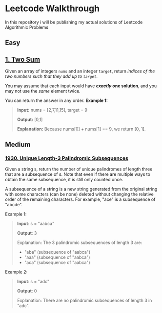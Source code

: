 # Leetcode Walkthrough

In this repository i will be publishing my actual solutions of Leetcode Algorithmic Problems

## Easy

## [1. Two Sum](/easy/1.%20TwoSum/Readme.md)
Given an array of integers `nums` and an integer `target`, return _indices of the two numbers such that they add up to `target`_.

You may assume that each input would have **_exactly_ one solution**, and you may not use the _same_ element twice.

You can return the answer in any order.
**Example 1:**

>**Input:** nums = [2,7,11,15], target = 9
>
>**Output:** [0,1]
>
>**Explanation:** Because nums[0] + nums[1] == 9, we return [0, 1].


## Medium

### [1930. Unique Length-3 Palindromic Subsequences](/medium/uniquelength3palindromicsubsequences/readme.md)

Given a string s, return the number of unique palindromes of length three that are a subsequence of s.
Note that even if there are multiple ways to obtain the same subsequence, it is still only counted once.

A subsequence of a string is a new string generated from the original string with some characters (can be none) deleted without changing the relative order of the remaining characters.
For example, "ace" is a subsequence of "abcde".

Example 1:

>**Input**: s = "aabca"
>
>**Output**: 3
>
>Explanation: The 3 palindromic subsequences of length 3 are:
>- "aba" (subsequence of "aabca")
>- "aaa" (subsequence of "aabca")
>- "aca" (subsequence of "aabca")
>
Example 2:
>
>**Input**: s = "adc"
>
>**Output**: 0
>
>Explanation: There are no palindromic subsequences of length 3 in "adc".

